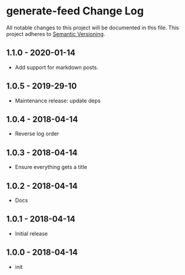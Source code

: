 # generate-feed Change Log
All notable changes to this project will be documented in this file.
This project adheres to [Semantic Versioning](http://semver.org/).

## 1.1.0 - 2020-01-14

* Add support for markdown posts.

## 1.0.5 - 2019-29-10
* Maintenance release: update deps

## 1.0.4 - 2018-04-14
* Reverse log order

## 1.0.3 - 2018-04-14
* Ensure everything gets a title

## 1.0.2 - 2018-04-14
* Docs

## 1.0.1 - 2018-04-14
* Initial release

## 1.0.0 - 2018-04-14
* init
